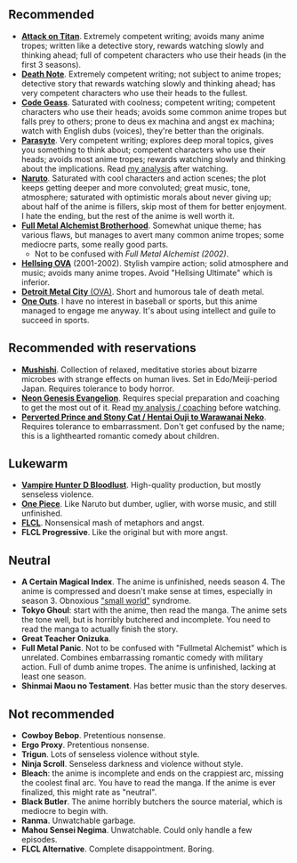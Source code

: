 ## Recommended

* [**Attack on Titan**](https://en.wikipedia.org/wiki/Attack_on_Titan). Extremely competent writing; avoids many anime tropes; written like a detective story, rewards watching slowly and thinking ahead; full of competent characters who use their heads (in the first 3 seasons).
* [**Death Note**](https://en.wikipedia.org/wiki/Death_Note). Extremely competent writing; not subject to anime tropes; detective story that rewards watching slowly and thinking ahead; has very competent characters who use their heads to the fullest.
* [**Code Geass**](https://en.wikipedia.org/wiki/Code_Geass). Saturated with coolness; competent writing; competent characters who use their heads; avoids some common anime tropes but falls prey to others; prone to deus ex machina and angst ex machina; watch with English dubs (voices), they're better than the originals.
* [**Parasyte**](https://en.wikipedia.org/wiki/Parasyte). Very competent writing; explores deep moral topics, gives you something to think about; competent characters who use their heads; avoids most anime tropes; rewards watching slowly and thinking about the implications. Read [my analysis](/posts/anime-impressions-parasyte) after watching.
* [**Naruto**](https://en.wikipedia.org/wiki/Naruto). Saturated with cool characters and action scenes; the plot keeps getting deeper and more convoluted; great music, tone, atmosphere; saturated with optimistic morals about never giving up; about half of the anime is fillers, skip most of them for better enjoyment. I hate the ending, but the rest of the anime is well worth it.
* [**Full Metal Alchemist Brotherhood**](https://en.wikipedia.org/wiki/Fullmetal_Alchemist:_Brotherhood). Somewhat unique theme; has various flaws, but manages to avert many common anime tropes; some mediocre parts, some really good parts.
  * Not to be confused with _Full Metal Alchemist (2002)_.
* [**Hellsing OVA**](https://en.wikipedia.org/wiki/Hellsing) (2001-2002). Stylish vampire action; solid atmosphere and music; avoids many anime tropes. Avoid "Hellsing Ultimate" which is inferior.
* [**Detroit Metal City** (OVA)](https://en.wikipedia.org/wiki/Detroit_Metal_City). Short and humorous tale of death metal.
* [**One Outs**](https://en.wikipedia.org/wiki/One_Outs). I have no interest in baseball or sports, but this anime managed to engage me anyway. It's about using intellect and guile to succeed in sports.

## Recommended with reservations

* [**Mushishi**](https://en.wikipedia.org/wiki/Mushishi). Collection of relaxed, meditative stories about bizarre microbes with strange effects on human lives. Set in Edo/Meiji-period Japan. Requires tolerance to body horror.
* [**Neon Genesis Evangelion**](https://en.wikipedia.org/wiki/Neon_Genesis_Evangelion). Requires special preparation and coaching to get the most out of it. Read [my analysis / coaching](/posts/anime-impressions-evangelion) before watching.
* [**Perverted Prince and Stony Cat / Hentai Ouji to Warawanai Neko**](https://en.wikipedia.org/wiki/The_%22Hentai%22_Prince_and_the_Stony_Cat). Requires tolerance to embarrassment. Don't get confused by the name; this is a lighthearted romantic comedy about children.

## Lukewarm

* [**Vampire Hunter D Bloodlust**](https://en.wikipedia.org/wiki/Vampire_Hunter_D:_Bloodlust). High-quality production, but mostly senseless violence.
* [**One Piece**](https://en.wikipedia.org/wiki/One_Piece). Like Naruto but dumber, uglier, with worse music, and still unfinished.
* [**FLCL**](https://en.wikipedia.org/wiki/FLCL). Nonsensical mash of metaphors and angst.
* **FLCL Progressive**. Like the original but with more angst.

## Neutral

* **A Certain Magical Index**. The anime is unfinished, needs season 4. The anime is compressed and doesn't make sense at times, especially in season 3. Obnoxious ["small world"](https://tvtropes.org/pmwiki/pmwiki.php/Main/ItsASmallWorldAfterAll) syndrome.
* **Tokyo Ghoul**: start with the anime, then read the manga. The anime sets the tone well, but is horribly butchered and incomplete. You need to read the manga to actually finish the story.
* **Great Teacher Onizuka**.
* **Full Metal Panic**. Not to be confused with "Fullmetal Alchemist" which is unrelated. Combines embarrassing romantic comedy with military action. Full of dumb anime tropes. The anime is unfinished, lacking at least one season.
* **Shinmai Maou no Testament**. Has better music than the story deserves.

## Not recommended

* **Cowboy Bebop**. Pretentious nonsense.
* **Ergo Proxy**. Pretentious nonsense.
* **Trigun**. Lots of senseless violence without style.
* **Ninja Scroll**. Senseless darkness and violence without style.
* **Bleach**: the anime is incomplete and ends on the crappiest arc, missing the coolest final arc. You have to read the manga. If the anime is ever finalized, this might rate as "neutral".
* **Black Butler**. The anime horribly butchers the source material, which is mediocre to begin with.
* **Ranma**. Unwatchable garbage.
* **Mahou Sensei Negima**. Unwatchable. Could only handle a few episodes.
* **FLCL Alternative**. Complete disappointment. Boring.
